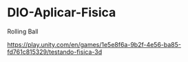 # DIO-Aplicar-Fisica
 Rolling Ball

 https://play.unity.com/en/games/1e5e8f6a-9b2f-4e56-ba85-fd761c815329/testando-fisica-3d
